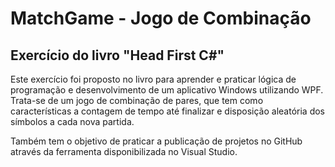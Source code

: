 # MatchGame - Jogo de Combinação

## Exercício do livro "Head First C#"

Este exercício foi proposto no livro para aprender e praticar lógica de programação e desenvolvimento de um aplicativo Windows utilizando WPF.
Trata-se de um jogo de combinação de pares, que tem como características a contagem de tempo até finalizar e disposição aleatória dos símbolos a cada nova partida.

Também tem o objetivo de praticar a publicação de projetos no GitHub através da ferramenta disponibilizada no Visual Studio.
